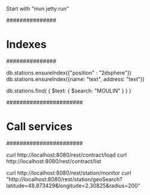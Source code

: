 Start with "mvn jetty:run"



###############
# Indexes #
###############

db.stations.ensureIndex({"position" : "2dsphere"})
db.stations.ensureIndex({name: "text", address: "text"})

db.stations.find( { $text: { $search: "MOULIN" } } )


#######################
# Call services #
#######################

curl http://localhost:8080/rest/contract/load
curl http://localhost:8080/rest/contract/list

curl http://localhost:8080/rest/station/monitor
curl "http://localhost:8080/rest/station/geoSearch?latitude=48.873429&longitude=2.30825&radius=200"
